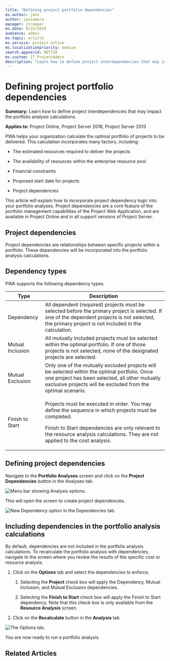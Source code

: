 ```yaml
---
title: "Defining project portfolio dependencies"
ms.author: jenz
author: jenzamora
manager: jtremper
ms.date: 9/24/2019
audience: admin
ms.topic: article
ms.service: project-online
ms.localizationpriority: medium
search.appverid: MET150
ms.custom: IT_ProjectAdmin
description: "Learn how to define project interdependencies that may impact the portfolio analysis calculations."
---
```


# Defining project portfolio dependencies

**Summary:** Learn how to define project interdependencies that may impact the portfolio analysis calculations.

**Applies to:** Project Online, Project Server 2016, Project Server 2013

PWA helps your organization calculate the optimal portfolio of projects to be delivered. This calculation incorporates many factors, including:

- The estimated resources required to deliver the projects

- The availability of resources within the enterprise resource pool

- Financial constraints

- Proposed start date for projects

- Project dependencies

This article will explain how to incorporate project dependency logic into your portfolio analyses. Project dependencies are a core feature of the portfolio management capabilities of the Project Web Application, and are available in Project Online and in all support versions of Project Server.

## Project dependencies

Project dependencies are relationships between specific projects within a portfolio. These dependencies will be incorporated into the portfolio analysis calculations.

## Dependency types

PWA supports the following dependency types.

<table>
<thead>
<tr class="header">
<th>Type</th>
<th>Description</th>
</tr>
</thead>
<tbody>
<tr class="odd">
<td>Dependency</td>
<td>All dependent (required) projects must be selected before the primary project is selected. If one of the dependent projects is not selected, the primary project is not included in the calculation.</td>
</tr>
<tr class="even">
<td>Mutual Inclusion</td>
<td>All mutually included projects must be selected within the optimal portfolio. If one of those projects is not selected, none of the designated projects are selected.</td>
</tr>
<tr class="odd">
<td>Mutual Exclusion</td>
<td>Only one of the mutually excluded projects will be selected within the optimal portfolio. Once one project has been selected, all other mutually exclusive projects will be excluded from the optimal scenario.</td>
</tr>
<tr class="even">
<td>Finish to Start</td>
<td><p>Projects must be executed in order. You may define the sequence in which projects must be completed.</p>
<p>Finish to Start dependencies are only relevant to the resource analysis calculations. They are not applied to the cost analysis.</p></td>
</tr>
</tbody>
</table>

## Defining project dependencies

Navigate to the **Portfolio Analyses** screen and click on the **Project Dependencies** button in the Analyses tab.

![Menu bar showing Analysis options.](media/04-image2.png)

This will open the screen to create project dependencies.

![New Dependency option in the Dependencies tab.](media/09-image2.png)

## Including dependencies in the portfolio analysis calculations

By default, dependencies are not included in the portfolio analysis calculations. To recalculate the portfolio analysis with dependencies, navigate to the screen where you review the results of the specific cost or resource analysis.

1. Click on the **Options** tab and select the dependencies to enforce.

    1. Selecting the **Project** check box will apply the Dependency, Mutual Inclusion, and Mutual Exclusion dependencies.

    2. Selecting the **Finish to Start** check box will apply the Finish to Start dependency. Note that this check box is only available from the **Resource Analysis** screen.

2. Click on the **Recalculate** button in the **Analysis** tab.

![The Options tab.](media/09-image3.png)

You are now ready to run a portfolio analysis.

## Related Articles
